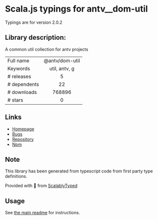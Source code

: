 
# Scala.js typings for antv__dom-util

Typings are for version 2.0.2

## Library description:
A common util collection for antv projects

|                    |                 |
| ------------------ | :-------------: |
| Full name          | @antv/dom-util |
| Keywords           | util, antv, g |
| # releases         | 5 |
| # dependents       | 22 |
| # downloads        | 768896 |
| # stars            | 0 |

## Links
- [Homepage](https://github.com/antvis/util#readme)
- [Bugs](https://github.com/antvis/util/issues)
- [Repository](https://github.com/antvis/util)
- [Npm](https://www.npmjs.com/package/%40antv%2Fdom-util)
    


## Note
This library has been generated from typescript code from first party type definitions.

Provided with :purple_heart: from [ScalablyTyped](https://github.com/oyvindberg/ScalablyTyped)

## Usage
See [the main readme](../../readme.md) for instructions.


